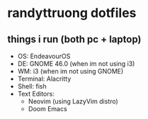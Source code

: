 # randyttruong dotfiles 

## things i run (both pc + laptop)
- OS: EndeavourOS 
- DE: GNOME 46.0 (when im not using i3)
- WM: i3 (when im not using GNOME)
- Terminal: Alacritty
- Shell: fish 
- Text Editors: 
  - Neovim (using LazyVim distro)
  - Doom Emacs 
